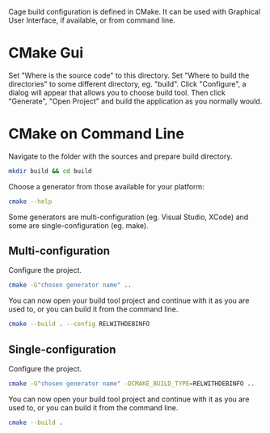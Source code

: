 
Cage build configuration is defined in CMake.
It can be used with Graphical User Interface, if available, or from command line.

# CMake Gui

Set "Where is the source code" to this directory.
Set "Where to build the directories" to some different directory, eg. "build".
Click "Configure", a dialog will appear that allows you to choose build tool.
Then click "Generate", "Open Project" and build the application as you normally would.

# CMake on Command Line

Navigate to the folder with the sources and prepare build directory.
```bash
mkdir build && cd build
```

Choose a generator from those available for your platform:
```bash
cmake --help
```

Some generators are multi-configuration (eg. Visual Studio, XCode) and some are single-configuration (eg. make).

## Multi-configuration

Configure the project.
```bash
cmake -G"chosen generator name" ..
```

You can now open your build tool project and continue with it as you are used to, or you can build it from the command line.
```bash
cmake --build . --config RELWITHDEBINFO
```

## Single-configuration

Configure the project.
```bash
cmake -G"chosen generator name" -DCMAKE_BUILD_TYPE=RELWITHDEBINFO ..
```

You can now open your build tool project and continue with it as you are used to, or you can build it from the command line.
```bash
cmake --build .
```
